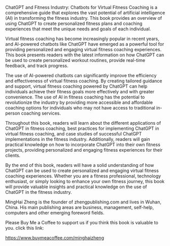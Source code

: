 
ChatGPT and Fitness Industry: Chatbots for Virtual Fitness Coaching is a comprehensive guide that explores the vast potential of artificial intelligence (AI) in transforming the fitness industry. This book provides an overview of using ChatGPT to create personalized fitness plans and coaching experiences that meet the unique needs and goals of each individual.

Virtual fitness coaching has become increasingly popular in recent years, and AI-powered chatbots like ChatGPT have emerged as a powerful tool for providing personalized and engaging virtual fitness coaching experiences. This book presents readers with the latest information on how ChatGPT can be used to create personalized workout routines, provide real-time feedback, and track progress.

The use of AI-powered chatbots can significantly improve the efficiency and effectiveness of virtual fitness coaching. By creating tailored guidance and support, virtual fitness coaching powered by ChatGPT can help individuals achieve their fitness goals more effectively and with greater convenience. The use of AI in fitness coaching has the potential to revolutionize the industry by providing more accessible and affordable coaching options for individuals who may not have access to traditional in-person coaching services.

Throughout this book, readers will learn about the different applications of ChatGPT in fitness coaching, best practices for implementing ChatGPT in virtual fitness coaching, and case studies of successful ChatGPT implementations in the fitness industry. Additionally, readers will gain practical knowledge on how to incorporate ChatGPT into their own fitness projects, providing personalized and engaging fitness experiences for their clients.

By the end of this book, readers will have a solid understanding of how ChatGPT can be used to create personalized and engaging virtual fitness coaching experiences. Whether you are a fitness professional, technology enthusiast, or simply looking to enhance your own fitness journey, this book will provide valuable insights and practical knowledge on the use of ChatGPT in the fitness industry.

MingHai Zheng is the founder of zhengpublishing.com and lives in Wuhan, China. His main publishing areas are business, management, self-help, computers and other emerging foreword fields.

Please Buy Me a Coffee to support us if you think this book is valuable to you. click this link:

https://www.buymeacoffee.com/minghaizheng
